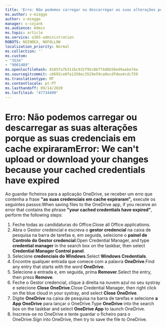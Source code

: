 ```yaml
---
title: 'Erro: Não podemos carregar ou descarregar as suas alterações porque as suas credenciais em cache expiraram'
ms.author: v-miegge
author: v-miegge
manager: v-cojank
ms.audience: Admin
ms.topic: article
ms.service: o365-administration
ROBOTS: NOINDEX, NOFOLLOW
localization_priority: Normal
ms.collection: ''
ms.custom:
- "3534"
- "9001489"
ms.openlocfilehash: 8105fa7b311bc932f95c8bff4d6b58ed9aabe74a
ms.sourcegitcommit: c6692ce0fa1358ec3529e59ca0ecdfdea4cdc759
ms.translationtype: MT
ms.contentlocale: pt-PT
ms.lasthandoff: 09/14/2020
ms.locfileid: "47734490"
---
```

# <a name="error-we-cant-upload-or-download-your-changes-because-your-cached-credentials-have-expired"></a><span data-ttu-id="d4819-102">Erro: Não podemos carregar ou descarregar as suas alterações porque as suas credenciais em cache expiraram</span><span class="sxs-lookup"><span data-stu-id="d4819-102">Error: We can't upload or download your changes because your cached credentials have expired</span></span>

<span data-ttu-id="d4819-103">Ao guardar ficheiros para a aplicação OneDrive, se receber um erro que contenha a frase **"as suas credenciais em cache expiraram",** execute os seguintes passos:</span><span class="sxs-lookup"><span data-stu-id="d4819-103">When saving files to the OneDrive app, if you receive an error that contains the phrase **"your cached credentials have expired"**, perform the following steps:</span></span>

1. <span data-ttu-id="d4819-104">Feche todas as candidaturas do Office.</span><span class="sxs-lookup"><span data-stu-id="d4819-104">Close all Office applications.</span></span>
1. <span data-ttu-id="d4819-105">Abra o Gestor credencial e escreva o **gestor credencial** na caixa de pesquisa na barra de tarefas e, em seguida, selecione o **painel de Controlo do Gestor credencial**.</span><span class="sxs-lookup"><span data-stu-id="d4819-105">Open Credential Manager, and type **credential manager** in the search box on the taskbar, then select **Credential Manager Control panel**.</span></span>
1. <span data-ttu-id="d4819-106">Selecione **credenciais do Windows**.</span><span class="sxs-lookup"><span data-stu-id="d4819-106">Select **Windows Credentials**.</span></span>
1. <span data-ttu-id="d4819-107">Encontre qualquer entrada que comece com a palavra **OneDrive**.</span><span class="sxs-lookup"><span data-stu-id="d4819-107">Find any entry that starts with the word **OneDrive**.</span></span>
1. <span data-ttu-id="d4819-108">Selecione a entrada e, em seguida, prima **Remover**.</span><span class="sxs-lookup"><span data-stu-id="d4819-108">Select the entry, then press **Remove**.</span></span>
1. <span data-ttu-id="d4819-109">Feche o Gestor credencial, clique à direita na nuvem azul no seu systray e selecione **Close OneDrive**.</span><span class="sxs-lookup"><span data-stu-id="d4819-109">Close Credential Manager, then right click on the blue cloud in your systray, and select **Close OneDrive**.</span></span>
1. <span data-ttu-id="d4819-110">Digite **OneDrive** na caixa de pesquisa na barra de tarefas e selecione **a App OneDrive** para lançar o OneDrive.</span><span class="sxs-lookup"><span data-stu-id="d4819-110">Type **OneDrive** into the search box on the taskbar and select **OneDrive App** to launch OneDrive.</span></span>
1. <span data-ttu-id="d4819-111">Inscreva-se no OneDrive e tente guardar o ficheiro para o OneDrive.</span><span class="sxs-lookup"><span data-stu-id="d4819-111">Sign into OneDrive, then try to save the file to OneDrive.</span></span>
